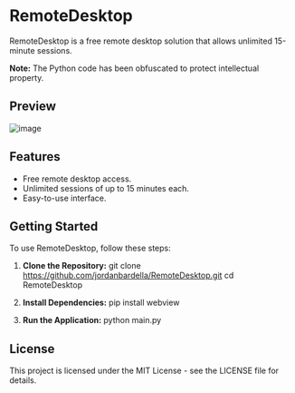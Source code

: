 # RemoteDesktop

RemoteDesktop is a free remote desktop solution that allows unlimited 15-minute sessions.

**Note:** The Python code has been obfuscated to protect intellectual property.

## Preview
![image](https://github.com/user-attachments/assets/0ecf4ae3-1b5c-4a12-954a-4017e2f14ea4)

## Features
- Free remote desktop access.
- Unlimited sessions of up to 15 minutes each.
- Easy-to-use interface.

## Getting Started
To use RemoteDesktop, follow these steps:

1. **Clone the Repository:**
   git clone https://github.com/jordanbardella/RemoteDesktop.git
   cd RemoteDesktop

2. **Install Dependencies:**
   pip install webview

3. **Run the Application:**
   python main.py
   
<body>
  <h2>License</h2>
  <p>This project is licensed under the MIT License - see the LICENSE file for details.</p>
</body>
